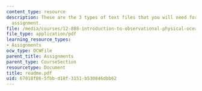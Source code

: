 ```yaml
---
content_type: resource
description: These are the 3 types of text files that you will need for the homework
  assignment.
file: /media/courses/12-808-introduction-to-observational-physical-oceanography-fall-2004/67018f865fbbd18f3151b530846dbb62_readme.pdf
file_type: application/pdf
learning_resource_types:
- Assignments
ocw_type: OCWFile
parent_title: Assignments
parent_type: CourseSection
resourcetype: Document
title: readme.pdf
uid: 67018f86-5fbb-d18f-3151-b530846dbb62
---
```

